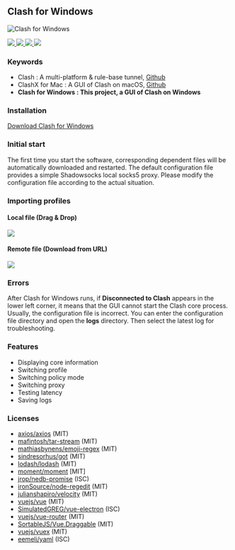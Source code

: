 ## Clash for Windows

![Clash for Windows](https://github.com/Fndroid/clash_for_windows_pkg/blob/master/imgs/demo4.png?raw=true)

<div>
  <a href="https://github.com/Fndroid/clash_for_windows_pkg/releases">
    <img src="https://img.shields.io/github/release/fndroid/clash_for_windows_pkg.svg?color=%230090ff&style=for-the-badge" />
  </a>
  <a href="https://github.com/Fndroid/clash_for_windows_pkg/releases">
    <img src="https://img.shields.io/github/release-date/fndroid/clash_for_windows_pkg.svg?style=for-the-badge" />
  </a>
  <a href="https://github.com/Fndroid/clash_for_windows_pkg/releases">
    <img src="https://img.shields.io/github/downloads/fndroid/clash_for_windows_pkg/latest/total.svg?style=for-the-badge" />
  </a>
  <a href="https://github.com/Fndroid/clash_for_windows_pkg/issues">
    <img src="https://img.shields.io/github/issues/fndroid/clash_for_windows_pkg.svg?style=for-the-badge" />
  </a>
</div>

### Keywords
- Clash : A multi-platform & rule-base tunnel, [Github](https://github.com/Dreamacro/clash)
- ClashX for Mac : A GUI of Clash on macOS, [Github](https://github.com/yichengchen/clashX)
- **Clash for Windows :  This project, a GUI of Clash on Windows**

### Installation
[Download Clash for Windows](https://github.com/Fndroid/clash_for_windows_pkg/releases)

### Initial start
The first time you start the software, corresponding dependent files will be automatically downloaded and restarted. The default configuration file provides a simple Shadowsocks local socks5 proxy. Please modify the configuration file according to the actual situation.

### Importing profiles

#### Local file (Drag & Drop)

![](https://github.com/Fndroid/clash_for_windows_pkg/blob/master/imgs/drop.gif?raw=true)

#### Remote file (Download from URL)

![](https://github.com/Fndroid/clash_for_windows_pkg/blob/master/imgs/drop2.gif?raw=true)

### Errors
After Clash for Windows runs, if **Disconnected to Clash** appears in the lower left corner, it means that the GUI cannot start the Clash core process. Usually, the configuration file is incorrect. You can enter the configuration file directory and open the **logs** directory. Then select the latest log for troubleshooting.

### Features
- Displaying core information
- Switching profile
- Switching policy mode
- Switching proxy
- Testing latency
- Saving logs

### Licenses
- [axios/axios](https://github.com/axios/axios) (MIT)
- [mafintosh/tar-stream](https://github.com/mafintosh/tar-stream) (MIT)
- [mathiasbynens/emoji-regex](https://github.com/mathiasbynens/emoji-regex) (MIT)
- [sindresorhus/got](https://github.com/sindresorhus/got) (MIT)
- [lodash/lodash](https://github.com/lodash/lodash) (MIT)
- [moment/moment](https://github.com/moment/moment) [MIT]
- [jrop/nedb-promise](https://github.com/jrop/nedb-promise) (ISC)
- [ironSource/node-regedit](https://github.com/ironSource/node-regedit) (MIT)
- [julianshapiro/velocity](https://github.com/julianshapiro/velocity) (MIT)
- [vuejs/vue](https://github.com/vuejs/vue) (MIT)
- [SimulatedGREG/vue-electron](https://github.com/SimulatedGREG/vue-electron) (ISC)
- [vuejs/vue-router](https://github.com/vuejs/vue-router) (MIT)
- [SortableJS/Vue.Draggable](https://github.com/SortableJS/Vue.Draggable) (MIT)
- [vuejs/vuex](https://github.com/vuejs/vuex) (MIT)
- [eemeli/yaml](https://github.com/eemeli/yaml) (ISC)
